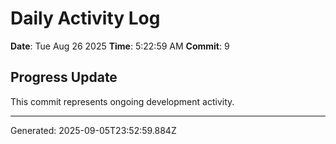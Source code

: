 # Daily Activity Log

**Date**: Tue Aug 26 2025
**Time**: 5:22:59 AM
**Commit**: 9

## Progress Update

This commit represents ongoing development activity.

---
Generated: 2025-09-05T23:52:59.884Z
